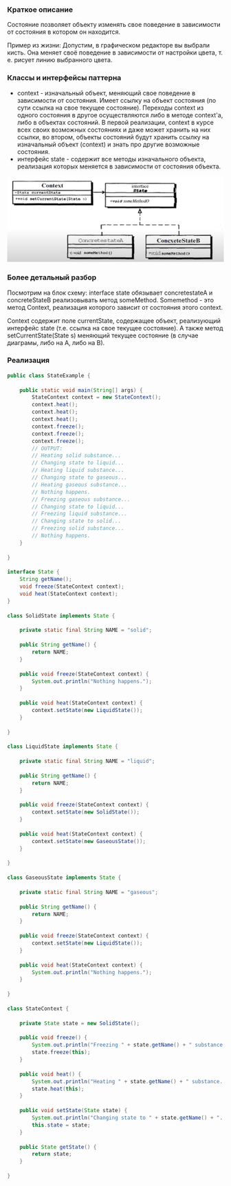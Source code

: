 
### Краткое описание
Состояние позволяет объекту изменять свое поведение в зависимости от состояния в котором он находится.

Пример из жизни: Допустим, в графическом редакторе вы выбрали кисть. Она меняет своё поведение в зависимости от настройки цвета, т. е. рисует линию выбранного цвета.
### Классы и интерфейсы паттерна
- context - изначальный объект, меняющий свое поведение в зависимости от состояния. Имеет ссылку на объект состояния (по сути ссылка на свое текущее состояние). Переходы context из одного состояния в другое осуществляются либо в методе context'a, либо в объектах состояний. В первой реализации, context в курсе всех своих возможных состояниях и даже может хранить на них ссылки, во втором, объекты состояний будут хранить ссылку на изначальный объект (context) и знать про другие возможные состояния.
- интерфейс state - содержит все методы изначального объекта, реализация которых меняется в зависимости от состояния объекта.

![](https://github.com/mperestoronin/JavaPatterns/blob/main/photos/state1.png)

### Более детальный разбор
Посмотрим на блок схему:
interface state обязывает concretestateA и concreteStateB реализовывать метод someMethod. Somemethod - это метод Context, реализация которого зависит от состояния этого context.

Context содержит поле currentState, содержащее объект, реализующий интерфейс state (т.е. ссылка на свое текущее состояние). А также метод setCurrentState(State s) меняющий текущее состояние (в случае диаграмы, либо на А, либо на В).

### Реализация
``` java
public class StateExample {

    public static void main(String[] args) {
        StateContext context = new StateContext();
        context.heat();
        context.heat();
        context.heat();
        context.freeze();
        context.freeze();
        context.freeze();
        // OUTPUT:
        // Heating solid substance...
        // Changing state to liquid...
        // Heating liquid substance...
        // Changing state to gaseous...
        // Heating gaseous substance...
        // Nothing happens.
        // Freezing gaseous substance...
        // Changing state to liquid...
        // Freezing liquid substance...
        // Changing state to solid...
        // Freezing solid substance...
        // Nothing happens.
    }

}

interface State {
    String getName();
    void freeze(StateContext context);
    void heat(StateContext context);
}

class SolidState implements State {

    private static final String NAME = "solid";

    public String getName() {
        return NAME;
    }

    public void freeze(StateContext context) {
        System.out.println("Nothing happens.");
    }

    public void heat(StateContext context) {
        context.setState(new LiquidState());
    }

}

class LiquidState implements State {

    private static final String NAME = "liquid";

    public String getName() {
        return NAME;
    }

    public void freeze(StateContext context) {
        context.setState(new SolidState());
    }

    public void heat(StateContext context) {
        context.setState(new GaseousState());
    }

}

class GaseousState implements State {

    private static final String NAME = "gaseous";

    public String getName() {
        return NAME;
    }

    public void freeze(StateContext context) {
        context.setState(new LiquidState());
    }

    public void heat(StateContext context) {
        System.out.println("Nothing happens.");
    }

}

class StateContext {

    private State state = new SolidState();

    public void freeze() {
        System.out.println("Freezing " + state.getName() + " substance...");
        state.freeze(this);
    }

    public void heat() {
        System.out.println("Heating " + state.getName() + " substance...");
        state.heat(this);
    }

    public void setState(State state) {
        System.out.println("Changing state to " + state.getName() + "...");
        this.state = state;
    }

    public State getState() {
        return state;
    }

}
```
